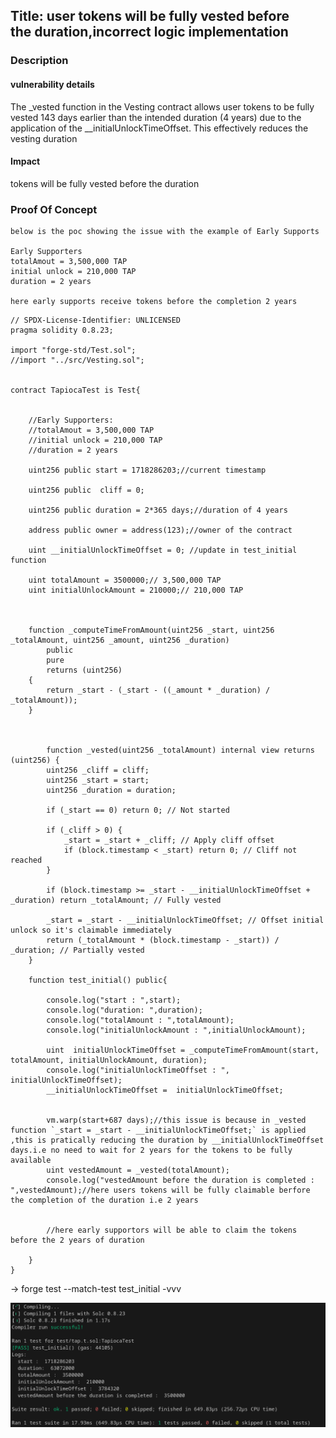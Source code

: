 ## Title: user tokens will be fully vested before the duration,incorrect logic implementation

### Description

#### vulnerability details

The _vested function in the Vesting contract allows user tokens to be fully vested 143 days earlier than the intended duration (4 years) due to the application of the __initialUnlockTimeOffset. This effectively reduces the vesting duration

#### Impact
 tokens will be fully vested before the duration

### Proof Of Concept

```
below is the poc showing the issue with the example of Early Supports

Early Supporters
totalAmout = 3,500,000 TAP
initial unlock = 210,000 TAP
duration = 2 years

here early supports receive tokens before the completion 2 years
```

```
// SPDX-License-Identifier: UNLICENSED
pragma solidity 0.8.23;

import "forge-std/Test.sol";
//import "../src/Vesting.sol";


contract TapiocaTest is Test{


    //Early Supporters:
    //totalAmout = 3,500,000 TAP
    //initial unlock = 210,000 TAP
    //duration = 2 years

    uint256 public start = 1718286203;//current timestamp
   
    uint256 public  cliff = 0;
    
    uint256 public duration = 2*365 days;//duration of 4 years

    address public owner = address(123);//owner of the contract

    uint __initialUnlockTimeOffset = 0; //update in test_initial function

    uint totalAmount = 3500000;// 3,500,000 TAP
    uint initialUnlockAmount = 210000;// 210,000 TAP


    
    function _computeTimeFromAmount(uint256 _start, uint256 _totalAmount, uint256 _amount, uint256 _duration)
        public
        pure
        returns (uint256)
    {
        return _start - (_start - ((_amount * _duration) / _totalAmount));
    }



        function _vested(uint256 _totalAmount) internal view returns (uint256) {
        uint256 _cliff = cliff;
        uint256 _start = start;
        uint256 _duration = duration;

        if (_start == 0) return 0; // Not started

        if (_cliff > 0) {
            _start = _start + _cliff; // Apply cliff offset
            if (block.timestamp < _start) return 0; // Cliff not reached
        }

        if (block.timestamp >= _start - __initialUnlockTimeOffset + _duration) return _totalAmount; // Fully vested

        _start = _start - __initialUnlockTimeOffset; // Offset initial unlock so it's claimable immediately
        return (_totalAmount * (block.timestamp - _start)) / _duration; // Partially vested
    }

    function test_initial() public{

        console.log("start : ",start);
        console.log("duration: ",duration);
        console.log("totalAmount : ",totalAmount);
        console.log("initialUnlockAmount : ",initialUnlockAmount);
        
        uint  initialUnlockTimeOffset = _computeTimeFromAmount(start, totalAmount, initialUnlockAmount, duration);
        console.log("initialUnlockTimeOffset : ", initialUnlockTimeOffset);
        __initialUnlockTimeOffset =  initialUnlockTimeOffset;


        vm.warp(start+687 days);//this issue is because in _vested function `_start = _start - __initialUnlockTimeOffset;` is applied ,this is pratically reducing the duration by __initialUnlockTimeOffset days.i.e no need to wait for 2 years for the tokens to be fully available
        uint vestedAmount = _vested(totalAmount);
        console.log("vestedAmount before the duration is completed : ",vestedAmount);//here users tokens will be fully claimable berfore the completion of the duration i.e 2 years
        

        //here early supportors will be able to claim the tokens before the 2 years of duration

    }
}
```
-> forge test --match-test test_initial -vvv

![10.png](../../attachments/png/10.png)
